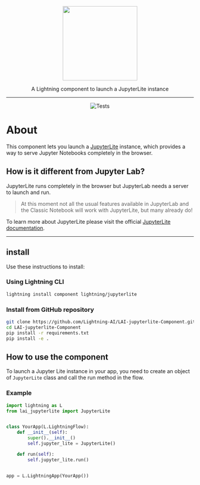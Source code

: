 <!---:lai-name: JupyterLite--->

<div align="center">
<img src="https://pl-bolts-doc-images.s3.us-east-2.amazonaws.com/lai.png" width="200px">

A Lightning component to launch a JupyterLite instance
______________________________________________________________________

![Tests](https://github.com/Lightning-AI/LAI-jupyterlite-Component/actions/workflows/ci-testing.yml/badge.svg)

</div>

# About

This component lets you launch a [JupyterLite](https://jupyterlite.readthedocs.io/en/latest/) instance, which provides a
way to serve Jupyter Notebooks completely in the
browser.

## How is it different from Jupyter Lab?

JupyterLite runs completely in the browser but JupyterLab needs a server to launch and run.
> At this moment not all the usual features available in JupyterLab and the Classic Notebook will work with JupyterLite,
> but many already do!

To learn more about JupyterLite please visit the
official [JupyterLite documentation](https://jupyterlite.readthedocs.io/en/latest/).



----

## install

Use these instructions to install:

<!---:lai-install:--->

### Using Lightning CLI

``` bash
lightning install component lightning/jupyterlite
```

### Install from GitHub repository

```bash
git clone https://github.com/Lightning-AI/LAI-jupyterlite-Component.git
cd LAI-jupyterlite-Component
pip install -r requirements.txt
pip install -e .
```

## How to use the component

To launch a Jupyter Lite instance in your app, you need to create an object of `JupyterLite` class and call the run
method in the flow.

### Example

<!---:lai-use:--->

```python
import lightning as L
from lai_jupyterlite import JupyterLite


class YourApp(L.LightningFlow):
    def __init__(self):
        super().__init__()
        self.jupyter_lite = JupyterLite()

    def run(self):
        self.jupyter_lite.run()


app = L.LightningApp(YourApp())

```
